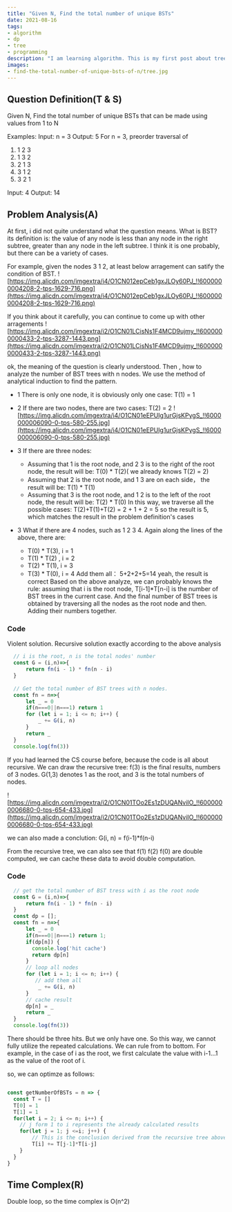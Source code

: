 ```yaml
---
title: "Given N, Find the total number of unique BSTs"
date: 2021-08-16
tags:
- algorithm
- dp
- tree
- programming
description: "I am learning algorithm. This is my first post about tree and dp problem."
images:
- find-the-total-number-of-unique-bsts-of-n/tree.jpg
---
```

## Question Definition(T & S)

Given N, Find the total number of unique BSTs that can be made using values from 1 to N

Examples:
Input: n = 3
Output: 5
For n = 3, preorder traversal of 
1. 1 2 3
2. 1 3 2
3. 2 1 3
4. 3 1 2
5. 3 2 1
   
Input: 4
Output: 14

## Problem Analysis(A)
At first, i did not quite understand what the question means. What is BST? its definition is: the value of any node is less than any node in the right subtree,  greater than any node in the left subtree. I think it is one probably, but there can be a variety of cases. 

For example, given the nodes 3 1 2, at least below arragement can satify the condition of BST.
![https://img.alicdn.com/imgextra/i4/O1CN012epCeb1gxJLOy60PJ_!!6000000004208-2-tps-1629-716.png](https://img.alicdn.com/imgextra/i4/O1CN012epCeb1gxJLOy60PJ_!!6000000004208-2-tps-1629-716.png)

If you think about it carefully, you can continue to come up with other arragements
![https://img.alicdn.com/imgextra/i2/O1CN01LCisNs1F4MCD9ujmy_!!6000000000433-2-tps-3287-1443.png](https://img.alicdn.com/imgextra/i2/O1CN01LCisNs1F4MCD9ujmy_!!6000000000433-2-tps-3287-1443.png)

ok, the meaning of the question is clearly understood. Then , how to analyze the number of BST trees with n nodes. We use the method of analytical induction to find the pattern.

+ 1 There is only one node, it is obviously only one case: T(1) = 1
+ 2 If there are two nodes, there are two cases: T(2) = 2
![https://img.alicdn.com/imgextra/i4/O1CN01eEPUIg1urGjsKPygS_!!6000000006090-0-tps-580-255.jpg](https://img.alicdn.com/imgextra/i4/O1CN01eEPUIg1urGjsKPygS_!!6000000006090-0-tps-580-255.jpg)
+ 3 If there are three nodes:
  * Assuming that 1 is the root node, and 2 3 is to the right of the root node, the result will be:  T(0) * T(2)( we already knows T(2) = 2)
  * Assuming that 2 is the root node, and 1 3 are on each side， the result will be: T(1) * T(1)
  * Assuming that 3 is the root node, and 1 2 is to the left of the root node, the result will be: T(2) * T(0)
In this way,  we traverse all the possible cases:  T(2)+T(1)+T(2) = 2 + 1 + 2 = 5
so the result is 5, which matches the result in the problem definition's cases

+ 3 What if there are 4 nodes, such as 1 2 3 4. Again along the lines of the above, there are:
  + T(0) * T(3), i = 1
  + T(1) * T(2) , i = 2
  + T(2) * T(1), i = 3
  + T(3) * T(0), i = 4
Add them all： 5+2+2+5=14 yeah, the result is correct
Based on the above analyze, we can probably knows the rule: assuming that i is the root node, T[i-1]*T[n-i] is the number of BST trees in the current case. And the final number of BST trees is obtained by traversing all the nodes as the root node and then. Adding their numbers together.

### Code

Violent solution. Recursive solution exactly according to the above analysis

``` javascript
  // i is the root, n is the total nodes' number
  const G = (i,n)=>{
      return fn(i - 1) * fn(n - i)
  }
  
  // Get the total number of BST trees with n nodes.
  const fn = n=>{
      let _ = 0
      if(n===0||n===1) return 1
      for (let i = 1; i <= n; i++) {
          _ += G(i, n)
      }
      return _
  }
  console.log(fn(3))
```

If you had learned the CS course before, because the code is all about recursive. We can draw the recursive tree: f(3) is the final results, numbers of 3 nodes.  G(1,3) denotes 1 as the root, and 3 is the total numbers of nodes. 

![https://img.alicdn.com/imgextra/i2/O1CN01TOo2Es1zDUQANviIO_!!6000000006680-0-tps-654-433.jpg](https://img.alicdn.com/imgextra/i2/O1CN01TOo2Es1zDUQANviIO_!!6000000006680-0-tps-654-433.jpg)

we can also made a conclution: G(i, n) = f(i-1)*f(n-i)

From the recursive tree, we can also see that f(1) f(2) f(0) are double computed, we can cache these data to avoid double computation.
### Code

``` js
  // get the total number of BST tress with i as the root node
  const G = (i,n)=>{
      return fn(i - 1) * fn(n - i)
  }
  const dp = []; 
  const fn = n=>{
      let _ = 0
      if(n===0||n===1) return 1;
      if(dp[n]) {
        console.log('hit cache')
        return dp[n]
      }
      // loop all nodes
      for (let i = 1; i <= n; i++) {
         // add them all
          _ += G(i, n)
      }
      // cache result
      dp[n] = _
      return _
  }
  console.log(fn(3))
```

There should be three hits. But we only have one. So this way, we cannot fully utilize the repeated calculations. We can rule from to bottom. For example, in the case of i as the root, we first calculate the value with i-1...1 as the value of the root of i.

so, we can optimze as follows: 

```js

const getNumberOfBSTs = n => {
  const T = []
  T[0] = 1
  T[1] = 1
  for(let i = 2; i <= n; i++) {
    // j form 1 to i represents the already calculated results
    for(let j = 1; j <=i; j++) {
        // This is the conclusion derived from the recursive tree above
        T[i] += T[j-1]*T[i-j]
    }
  }
}
```

## Time Complex(R)
Double loop, so the time complex is O(n^2)
